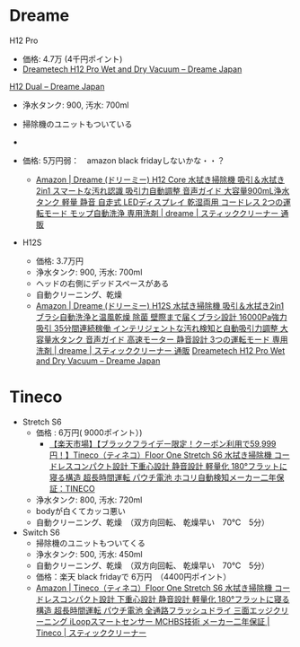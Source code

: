 
# Dreame

H12 Pro
- 価格: 4.7万 (4千円ポイント)
- [Dreametech H12 Pro Wet and Dry Vacuum – Dreame Japan](https://www.dreametech.jp/products/dreametech-h12-pro-wet-and-dry-vacuum)

[H12 Dual – Dreame Japan](https://www.dreametech.jp/products/h12-dual)
- 浄水タンク: 900, 汚水: 700ml
- 掃除機のユニットもついている
- 
- 価格: 5万円弱：　amazon black fridayしないかな・・？
	- [Amazon \| Dreame \(ドリーミー\) H12 Core 水拭き掃除機 吸引＆水拭き2in1 スマートな汚れ認識 吸引力自動調整 音声ガイド 大容量900mL浄水タンク 軽量 静音 自走式 LEDディスプレイ 乾湿両用 コードレス 2つの運転モード モップ自動洗浄 専用洗剤 \| dreame \| スティッククリーナー 通販](https://www.amazon.co.jp/dp/B0CNJT8933/ref=sspa_dk_detail_1?pd_rd_i=B0C7GGDJG7&pd_rd_w=PDomm&content-id=amzn1.sym.31bc190b-6628-4227-9761-e497f162429c&pf_rd_p=31bc190b-6628-4227-9761-e497f162429c&pf_rd_r=VPGE290DXB77ZJ2ZXQ74&pd_rd_wg=0LABY&pd_rd_r=7f9b0b8d-903c-4113-afca-e051ac593069&s=kitchen&sp_csd=d2lkZ2V0TmFtZT1zcF9kZXRhaWxfdGhlbWF0aWM&th=1)

- H12S
	- 価格: 3.7万円
	- 浄水タンク: 900, 汚水: 700ml
	- ヘッドの右側にデッドスペースがある
	- 自動クリーニング、乾燥
	- [Amazon \| Dreame \(ドリーミー\) H12S 水拭き掃除機 吸引＆水拭き2in1 ブラシ自動洗浄と温風乾燥 除菌 壁際まで届くブラシ設計 16000Pa強力吸引 35分間連続稼働 インテリジェントな汚れ検知と自動吸引力調整 大容量水タンク 音声ガイド 高速モーター 静音設計 3つの運転モード 専用洗剤 \| dreame \| スティッククリーナー 通販](https://www.amazon.co.jp/%E5%90%B8%E5%BC%95%EF%BC%86%E6%B0%B4%E6%8B%AD%E3%81%8D2in1-%E3%83%96%E3%83%A9%E3%82%B7%E8%87%AA%E5%8B%95%E6%B4%97%E6%B5%84%E3%81%A8%E6%B8%A9%E9%A2%A8%E4%B9%BE%E7%87%A5-%E5%A3%81%E9%9A%9B%E3%81%BE%E3%81%A7%E5%B1%8A%E3%81%8F%E3%83%96%E3%83%A9%E3%82%B7%E8%A8%AD%E8%A8%88-16000Pa%E5%BC%B7%E5%8A%9B%E5%90%B8%E5%BC%95-%E3%82%A4%E3%83%B3%E3%83%86%E3%83%AA%E3%82%B8%E3%82%A7%E3%83%B3%E3%83%88%E3%81%AA%E6%B1%9A%E3%82%8C%E6%A4%9C%E7%9F%A5%E3%81%A8%E8%87%AA%E5%8B%95%E5%90%B8%E5%BC%95%E5%8A%9B%E8%AA%BF%E6%95%B4/dp/B0D5HBSJFX?ref_=ast_sto_dp)
[Dreametech H12 Pro Wet and Dry Vacuum – Dreame Japan](https://www.dreametech.jp/products/dreametech-h12-pro-wet-and-dry-vacuum)


# Tineco
- Stretch S6
	- 価格 : 6万円( 9000ポイント）)
		- [【楽天市場】【ブラックフライデー限定！クーポン利用で59,999円！】Tineco（ティネコ）Floor One Stretch S6 水拭き掃除機 コードレスコンパクト設計 下重心設計 静音設計 軽量化 180°フラットに寝る構造 超長時間運転 パウチ電池 ホコリ自動検知メーカー二年保証：TINECO](https://item.rakuten.co.jp/tineco/stretchs6/)
	- 浄水タンク: 800, 汚水: 720ml
	- bodyが白くてカッコ悪い
	- 自動クリーニング、乾燥　（双方向回転、 乾燥早い　70℃　5分）
- Switch S6
	- 掃除機のユニットもついてくる
	- 浄水タンク: 500, 汚水: 450ml
	- 自動クリーニング、乾燥　（双方向回転、 乾燥早い　70℃　5分）
	- 価格：楽天 black fridayで 6万円　（4400円ポイント）
	- [Amazon \| Tineco（ティネコ）Floor One Stretch S6 水拭き掃除機 コードレスコンパクト設計 下重心設計 静音設計 軽量化 180°フラットに寝る構造 超長時間運転 パウチ電池 全通路フラッシュドライ 三面エッジクリーニング iLoopスマートセンサー MCHBS技術 メーカー二年保証 \| Tineco \| スティッククリーナー](https://www.amazon.co.jp/Tineco%EF%BC%88%E3%83%86%E3%82%A3%E3%83%8D%E3%82%B3%EF%BC%89Floor-One-Stretch-180%C2%B0%E3%83%95%E3%83%A9%E3%83%83%E3%83%88%E3%81%AB%E5%AF%9D%E3%82%8B%E6%A7%8B%E9%80%A0-iLoop%E3%82%B9%E3%83%9E%E3%83%BC%E3%83%88%E3%82%BB%E3%83%B3%E3%82%B5%E3%83%BC/dp/B0CTZQ1JDJ?th=1)